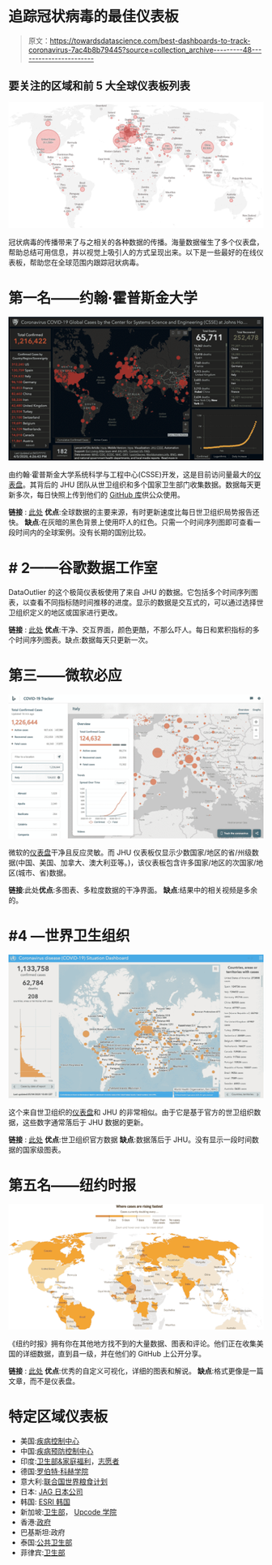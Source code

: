 # 追踪冠状病毒的最佳仪表板

> 原文：<https://towardsdatascience.com/best-dashboards-to-track-coronavirus-7ac4b8b79445?source=collection_archive---------48----------------------->

## 要关注的区域和前 5 大全球仪表板列表

![](img/2198f17f633e2e9ea79804ed4a0b11ed.png)

冠状病毒的传播带来了与之相关的各种数据的传播。海量数据催生了多个仪表盘，帮助总结可用信息，并以视觉上吸引人的方式呈现出来。以下是一些最好的在线仪表板，帮助您在全球范围内跟踪冠状病毒。

# 第一名——约翰·霍普斯金大学

![](img/9786c6c10ecad98af1c9138701c0438d.png)

由约翰·霍普斯金大学系统科学与工程中心(CSSE)开发，这是目前访问量最大的[仪表盘](https://www.arcgis.com/apps/opsdashboard/index.html#/bda7594740fd40299423467b48e9ecf6)。其背后的 JHU 团队从世卫组织和多个国家卫生部门收集数据。数据每天更新多次，每日快照上传到他们的 [GitHub 库](https://github.com/CSSEGISandData/COVID-19)供公众使用。

**链接** : [此处](https://www.arcgis.com/apps/opsdashboard/index.html#/bda7594740fd40299423467b48e9ecf6)
**优点**:全球数据的主要来源，有时更新速度比每日世卫组织局势报告还快。
**缺点**:在灰暗的黑色背景上使用吓人的红色。只需一个时间序列图即可查看一段时间内的全球案例。没有长期的国别比较。

# # 2——谷歌数据工作室

DataOutlier 的这个极简仪表板使用了来自 JHU 的数据。它包括多个时间序列图表，以查看不同指标随时间推移的进度。显示的数据是交互式的，可以通过选择世卫组织定义的地区或国家进行更改。

**链接** : [此处](http://bit.ly/covid19db) **优点**:干净、交互界面，颜色更酷，不那么吓人。每日和累积指标的多个时间序列图表。缺点:数据每天只更新一次。

# 第三——微软必应

![](img/c7f59fbd608d4a034362b203bdbe57d7.png)

微软的[仪表盘](https://www.bing.com/covid)干净且反应灵敏。而 JHU 仪表板仅显示少数国家/地区的省/州级数据(中国、美国、加拿大、澳大利亚等。)，该仪表板包含许多国家/地区的次国家/地区(城市、省)数据。

**链接**:此处**优点**:多图表、多粒度数据的干净界面。
**缺点**:结果中的相关视频是多余的。

# #4 —世界卫生组织

![](img/81a9d47d662ae99949880a88d8cdd40a.png)

这个来自世卫组织的[仪表盘](https://experience.arcgis.com/experience/685d0ace521648f8a5beeeee1b9125cd)和 JHU 的非常相似。由于它是基于官方的世卫组织数据，这些数字通常落后于 JHU 数据的更新。

**链接** : [此处](https://experience.arcgis.com/experience/685d0ace521648f8a5beeeee1b9125cd) **优点**:世卫组织官方数据
**缺点**:数据落后于 JHU。没有显示一段时间数据的国家级图表。

# 第五名——纽约时报

![](img/9b0664b25da6e6399df810db53873d18.png)

《纽约时报》拥有你在其他地方找不到的大量数据、图表和评论。他们正在收集美国的详细数据，直到县一级，并在他们的 GitHub 上公开分享。

**链接** : [此处](https://www.nytimes.com/interactive/2020/world/coronavirus-maps.html) **优点**:优秀的自定义可视化，详细的图表和解说。
**缺点**:格式更像是一篇文章，而不是仪表盘。

# 特定区域仪表板

*   美国:[疾病控制中心](http://cdc.gov/coronavirus/2019-ncov/cases-updates/cases-in-us.html)
*   中国:[疾病预防控制中心](http://2019ncov.chinacdc.cn/2019-nCoV/)
*   印度:[卫生部&家庭福利](https://www.mohfw.gov.in/)，[志愿者](https://www.covid19india.org/)
*   德国:[罗伯特·科赫学院](https://experience.arcgis.com/experience/478220a4c454480e823b17327b2bf1d4)
*   意大利:[联合国世界粮食计划](https://www.arcgis.com/apps/opsdashboard/index.html#/4f74fc222b7041cd9cc3c52e62af1b8c)
*   日本: [JAG 日本公司](https://www.arcgis.com/apps/opsdashboard/index.html#/641eba7fef234a47880e1e1dc4de85ce)
*   韩国: [ESRI 韩国](https://esrikrmkt.maps.arcgis.com/apps/MapSeries/index.html?appid=b379f788425349168d02669285758af0)
*   新加坡:[卫生部](https://experience.arcgis.com/experience/7e30edc490a5441a874f9efe67bd8b89)， [Upcode 学院](https://www.againstcovid19.com/singapore/dashboard)
*   香港:[政府](https://chp-dashboard.geodata.gov.hk/covid-19/en.html)
*   巴基斯坦:政府
*   泰国:[公共卫生部](https://mophgis.maps.arcgis.com/apps/opsdashboard/index.html#/210413ebb5ff49bb8914808af6473322)
*   菲律宾:[卫生部](https://ncovtracker.doh.gov.ph/)